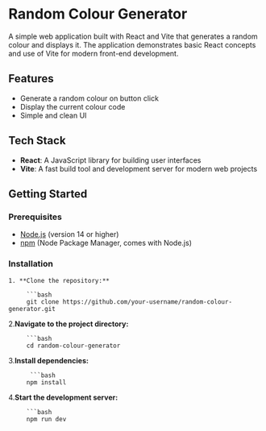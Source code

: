 # Random Colour Generator

A simple web application built with React and Vite that generates a random colour and displays it. The application demonstrates basic React concepts and use of Vite for modern front-end development.

## Features

- Generate a random colour on button click
- Display the current colour code
- Simple and clean UI

## Tech Stack

- **React**: A JavaScript library for building user interfaces
- **Vite**: A fast build tool and development server for modern web projects

## Getting Started

### Prerequisites

- [Node.js](https://nodejs.org/) (version 14 or higher)
- [npm](https://www.npmjs.com/) (Node Package Manager, comes with Node.js)

### Installation

    1. **Clone the repository:**

         ```bash
         git clone https://github.com/your-username/random-colour-generator.git

   2.**Navigate to the project directory:**
   
         ```bash
         cd random-colour-generator

   3.**Install dependencies:**

          ```bash
         npm install

   4.**Start the development server:**

         ```bash
         npm run dev
